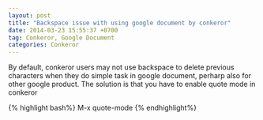 ```yaml
---
layout: post
title: "Backspace issue with using google document by conkeror"
date: 2014-03-23 15:55:37 +0700
tag: Conkeror, Google Document
categories: Conkeror
---
```

By default, conkeror users may not use backspace to delete previous characters when they do simple task in google document, perharp also for other google product. The solution is that you have to enable quote mode in conkeror

{% highlight bash%}
M-x quote-mode
{% endhighlight%}
